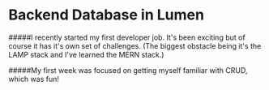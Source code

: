 # Backend Database in Lumen

#####I recently started my first developer job. It's been exciting but of course it has it's own set of challenges. (The biggest obstacle being it's the LAMP stack and I've learned the MERN stack.) 

#####My first week was focused on getting myself familiar with CRUD, which was fun!
